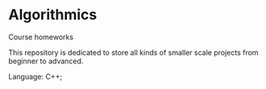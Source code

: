 # Algorithmics
Course homeworks

This repository is dedicated to store all kinds of smaller scale projects from beginner to advanced.

Language: C++;
